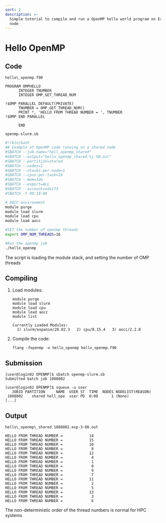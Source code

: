 ```yaml
---
sort: 2
description: >-
  Simple tutorial to compile and run a OpenMP hello world program on Expanse CPU
  node
---
```


# Hello OpenMP

## Code

`hello\_openmp.f90`
```text
PROGRAM OMPHELLO
      INTEGER TNUMBER
      INTEGER OMP_GET_THREAD_NUM

!$OMP PARALLEL DEFAULT(PRIVATE)
      TNUMBER = OMP_GET_THREAD_NUM()
      PRINT *, 'HELLO FROM THREAD NUMBER = ', TNUMBER
!$OMP END PARALLEL

      END
```

`openmp-slurm.sb`
```bash
#!/bin/bash
## Example of OpenMP code running on a shared node
#SBATCH --job-name="hell_openmp_shared"
#SBATCH --output="hello_openmp_shared.%j.%N.out"
#SBATCH --partition=shared
#SBATCH --nodes=1
#SBATCH --ntasks-per-node=1
#SBATCH --cpus-per-task=16
#SBATCH --mem=32G
#SBATCH --export=ALL
#SBATCH --account=sds173
#SBATCH -t 00:10:00

# AOCC environment
module purge
module load slurm
module load cpu
module load aocc

#SET the number of openmp threads
export OMP_NUM_THREADS=16

#Run the openmp job
./hello_openmp
```

The script is loading the module stack, and setting the number of OMP threads

## Compiling

1. Load modules:

   ```text
   module purge
   module load slurm
   module load cpu
   module load aocc
   module list

   Currently Loaded Modules:
     1) slurm/expanse/20.02.3   2) cpu/0.15.4   3) aocc/2.2.0
   ```

2. Compile the code:

   ```text
   flang -fopenmp -o hello_openmp hello_openmp.f90
   ```

## Submission

```text
[user@login02 OPENMP]$ sbatch openmp-slurm.sb
Submitted batch job 1088802

[user@login02 OPENMP]$ squeue -u user
   JOBID PARTITION     NAME  USER ST  TIME  NODES NODELIST(REASON)
 1088802    shared hell_ope  user PD  0:00      1 (None)
[...]
```

## Output

`hello\_openmp\_shared.1088802.exp-3-08.out`
```text
HELLO FROM THREAD NUMBER =            14
HELLO FROM THREAD NUMBER =            15
HELLO FROM THREAD NUMBER =            10
HELLO FROM THREAD NUMBER =             8
HELLO FROM THREAD NUMBER =            12
HELLO FROM THREAD NUMBER =             4
HELLO FROM THREAD NUMBER =             1
HELLO FROM THREAD NUMBER =             0
HELLO FROM THREAD NUMBER =             9
HELLO FROM THREAD NUMBER =             7
HELLO FROM THREAD NUMBER =            11
HELLO FROM THREAD NUMBER =             2
HELLO FROM THREAD NUMBER =             5
HELLO FROM THREAD NUMBER =            13
HELLO FROM THREAD NUMBER =             3
HELLO FROM THREAD NUMBER =             6
```

The non-deterministic order of the thread numbers is normal for HPC systems

